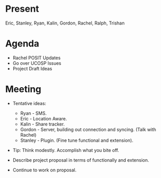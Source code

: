 # Present #
Eric, Stanley, Ryan, Kalin, Gordon, Rachel, Ralph, Trishan

# Agenda #
  * Rachel POSIT Updates
  * Go over UCOSP Issues
  * Project Draft Ideas

# Meeting #
  * Tentative ideas:
    * Ryan - SMS.
    * Eric - Location Aware.
    * Kalin - Share tracker.
    * Gordon - Server, building out connection and syncing. (Talk with Rachel)
    * Stanley - Plugin. (Fine tune functional and extension).

  * Tip: Think modestly. Accomplish what you bite off.
  * Describe project proposal in terms of functionally and extension.
  * Continue to work on proposal.
